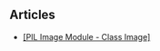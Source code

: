 

## Articles

* [[PIL Image Module - Class Image]](https://hhsprings.bitbucket.io/docs/programming/examples/python/PIL/Image__class_Image.html)
